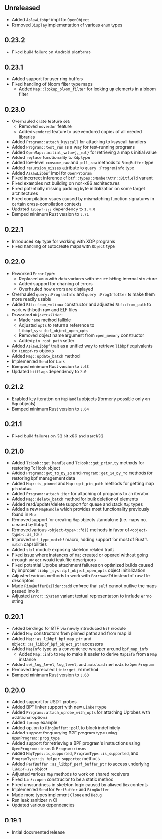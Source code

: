 Unreleased
----------
- Added `AsRawLibbpf` impl for `OpenObject`
- Removed `Display` implementation of various `enum` types


0.23.2
------
- Fixed build failure on Android platforms


0.23.1
------
- Added support for user ring buffers
- Fixed handling of bloom filter type maps
  - Added `Map::lookup_bloom_filter` for looking up elements in a bloom filter


0.23.0
------
- Overhauled crate feature set:
  - Removed `novendor` feature
  - Added `vendored` feature to use vendored copies of all needed libraries
- Added `Program::attach_ksyscall` for attaching to ksyscall handlers
- Added `Program::test_run` as a way for test-running programs
- Added `OpenMap::initial_value{,_mut}` for retrieving a map's initial value
- Added `replace` functionality to `Xdp` type
- Added low-level `consume_raw` and `poll_raw` methods to `RingBuffer` type
- Added `recursion_misses` attribute to `query::ProgramInfo` type
- Added `AsRawLibbpf` impl for `OpenProgram`
- Fixed incorrect inference of `btf::types::MemberAttr::Bitfield` variant
- Fixed examples not building on non-x86 architectures
- Fixed potentially missing padding byte initialization on some target
  architectures
- Fixed compilation issues caused by mismatching function signatures in certain
  cross-compilation contexts
- Updated `libbpf-sys` dependency to `1.4.0`
- Bumped minimum Rust version to `1.71`


0.22.1
------
- Introduced `Xdp` type for working with XDP programs
- Fixed handling of autocreate maps with `Object` type


0.22.0
------
- Reworked `Error` type:
  - Replaced `enum` with data variants with `struct` hiding internal structure
  - Added support for chaining of errors
  - Overhauled how errors are displayed
- Overhauled `query::ProgramInfo` and `query::ProgInfoIter` to make them more
  readily usable
- Added `Btf::from_vmlinux` constructor and adjusted `Btf::from_path` to work
  with both raw and ELF files
- Reworked `ObjectBuilder`:
  - Made `name` method fallible
  - Adjusted `opts` to return a reference to `libbpf_sys::bpf_object_open_opts`
  - Removed object name argument from `open_memory` constructor
  - Added `pin_root_path` setter
- Added `AsRawLibbpf` trait as a unified way to retrieve `libbpf` equivalents
  for `libbpf-rs` objects
- Added `Map::update_batch` method
- Implemented `Send` for `Link`
- Bumped minimum Rust version to `1.65`
- Updated `bitflags` dependency to `2.0`


0.21.2
------
- Enabled key iteration on `MapHandle` objects (formerly possible only on `Map`
  objects)
- Bumped minimum Rust version to `1.64`


0.21.1
------
- Fixed build failures on 32 bit x86 and aarch32


0.21.0
------
- Added `TcHook::get_handle` and `TcHook::get_priority` methods for restoring
  TcHook object
- Added `Program::get_fd_by_id` and `Program::get_id_by_fd` methods for restoring
  bpf management data
- Added `Map::is_pinned` and `Map::get_pin_path` methods for getting map pin status
- Added `Program::attach_iter` for attaching of programs to an iterator
- Added `Map::delete_batch` method for bulk deletion of elements
- Added read/update/delete support for queue and stack `Map` types
- Added a new `MapHandle` which provides most functionality previously found in
  `Map`
- Removed support for creating `Map` objects standalone (i.e. maps not created
  by libbpf)
- Removed various `<object-type>::fd()` methods in favor of
  `<object-type>::as_fd()`
- Improved `btf_type_match!` macro, adding support for most of Rust's `match`
  capabilities
- Added `skel` module exposing skeleton related traits
- Fixed issue where instances of `Map` created or opened without going through
  `Object` would leak file descriptors
- Fixed potential Uprobe attachment failures on optimized builds caused by
  improper `libbpf_sys::bpf_object_open_opts` object initialization
- Adjusted various methods to work with `BorrowedFd` instead of raw file
  descriptors
- Made `RingBufferBuilder::add` enforce that `self` cannot outlive the maps
  passed into it
- Adjusted `Error::System` variant textual representation to include `errno`
  string


0.20.1
------
- Added bindings for BTF via newly introduced `btf` module
- Added `Map` constructors from pinned paths and from map id
- Added `Map::as_libbpf_bpf_map_ptr` and `Object::as_libbpf_bpf_object_ptr`
  accessors
- Added `MapInfo` type as a convenience wrapper around `bpf_map_info`
  - Added `Map::info` to `Map` to make it easier to derive `MapInfo` from a
    `Map` instance
- Added `set_log_level`, `log_level`, and `autoload` methods to `OpenProgram`
- Removed deprecated `Link::get_fd` method
- Bumped minimum Rust version to `1.63`


0.20.0
------
- Added support for USDT probes
- Added BPF linker support with new `Linker` type
- Added `Program::attach_uprobe_with_opts` for attaching Uprobes with additional
  options
- Added `tproxy` example
- Added option to `RingBuffer::poll` to block indefinitely
- Added support for querying BPF program type using `OpenProgram::prog_type`
- Added support for retrieving a BPF program's instructions using
  `OpenProgram::insns` & `Program::insns`
- Added `MapType::is_supported`, `ProgramType::is_supported`, and
  `ProgramType::is_helper_supported` methods
- Added `PerfBuffer::as_libbpf_perf_buffer_ptr` to access underlying
  `libbpf-sys` object
- Adjusted various `Map` methods to work on shared receivers
- Fixed `Link::open` constructor to be a static method
- Fixed unsoundness in skeleton logic caused by aliased `Box` contents
- Implemented `Send` for `PerfBuffer` and `RingBuffer`
- Made more types implement `Clone` and `Debug`
- Run leak sanitizer in CI
- Updated various dependencies


0.19.1
------
- Initial documented release
